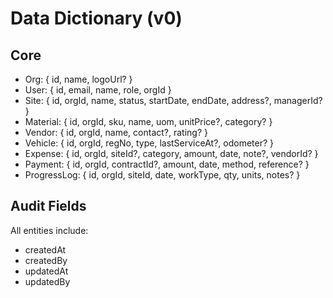 # Data Dictionary (v0)

## Core

- Org: { id, name, logoUrl? }
- User: { id, email, name, role, orgId }
- Site: { id, orgId, name, status, startDate, endDate, address?, managerId? }
- Material: { id, orgId, sku, name, uom, unitPrice?, category? }
- Vendor: { id, orgId, name, contact?, rating? }
- Vehicle: { id, orgId, regNo, type, lastServiceAt?, odometer? }
- Expense: { id, orgId, siteId?, category, amount, date, note?, vendorId? }
- Payment: { id, orgId, contractId?, amount, date, method, reference? }
- ProgressLog: { id, orgId, siteId, date, workType, qty, units, notes? }

## Audit Fields

All entities include:

- createdAt
- createdBy
- updatedAt
- updatedBy
